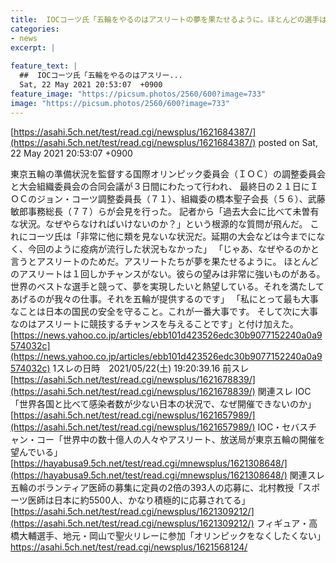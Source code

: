 ```yaml
---
title:  IOCコーツ氏「五輪をやるのはアスリートの夢を果たせるように。ほとんどの選手は1回しかチャンスがない」★2  
categories:
- news
excerpt: |
  
feature_text: |
  ##  IOCコーツ氏「五輪をやるのはアスリー...
  Sat, 22 May 2021 20:53:07  +0900
feature_image: "https://picsum.photos/2560/600?image=733"
image: "https://picsum.photos/2560/600?image=733"
---
```


[https://asahi.5ch.net/test/read.cgi/newsplus/1621684387/](https://asahi.5ch.net/test/read.cgi/newsplus/1621684387/)
posted on Sat, 22 May 2021 20:53:07  +0900

<!--more-->

東京五輪の準備状況を監督する国際オリンピック委員会（ＩＯＣ）の調整委員会と大会組織委員会の合同会議が３日間にわたって行われ、 最終日の２１日にＩＯＣのジョン・コーツ調整委員長（７１）、組織委の橋本聖子会長（５６）、武藤敏郎事務総長（７７）らが会見を行った。 記者から「過去大会に比べて未曽有な状況。なぜやらなければいけないのか？」という根源的な質問が飛んだ。 これにコーツ氏は「非常に他に類を見ないな状況だ。延期の大会などは今までになく、今回のように疫病が流行した状況もなかった」 「じゃあ、なぜやるのかと言うとアスリートのためだ。アスリートたちが夢を果たせるように。 ほとんどのアスリートは１回しかチャンスがない。彼らの望みは非常に強いものがある。 世界のベストな選手と競って、夢を実現したいと熱望している。それを満たしてあげるのが我々の仕事。それを五輪が提供するのです」 「私にとって最も大事なことは日本の国民の安全を守ること。これが一番大事です。 そして次に大事なのはアスリートに競技するチャンスを与えることです」と付け加えた。 [https://news.yahoo.co.jp/articles/ebb101d423526edc30b9077152240a0a9574032c](https://news.yahoo.co.jp/articles/ebb101d423526edc30b9077152240a0a9574032c) 1スレの日時　2021/05/22(土) 19:20:39.16 前スレ　[https://asahi.5ch.net/test/read.cgi/newsplus/1621678839/](https://asahi.5ch.net/test/read.cgi/newsplus/1621678839/) 関連スレ IOC「世界各国と比べて感染者数が少ない日本の状況で、なぜ開催できないのか」 [https://asahi.5ch.net/test/read.cgi/newsplus/1621657989/](https://asahi.5ch.net/test/read.cgi/newsplus/1621657989/) IOC・セバスチャン・コー「世界中の数十億人の人々やアスリート、放送局が東京五輪の開催を望んでいる」 [https://hayabusa9.5ch.net/test/read.cgi/mnewsplus/1621308648/](https://hayabusa9.5ch.net/test/read.cgi/mnewsplus/1621308648/) 関連スレ 五輪のボランティア医師の募集に定員の2倍の393人の応募に、北村教授「スポーツ医師は日本に約5500人、かなり積極的に応募されてる」 [https://asahi.5ch.net/test/read.cgi/newsplus/1621309212/](https://asahi.5ch.net/test/read.cgi/newsplus/1621309212/) フィギュア・高橋大輔選手、地元・岡山で聖火リレーに参加「オリンピックをなくしたくない」 https://asahi.5ch.net/test/read.cgi/newsplus/1621568124/

